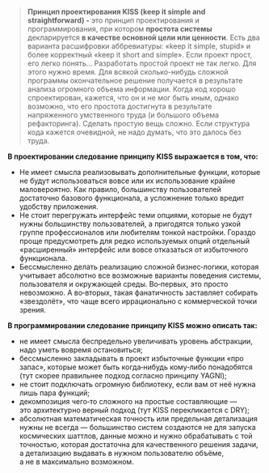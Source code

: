 
> **Принцип проектирования KISS (keep it simple and straightforward) -** это принцип проектирования и программирования, при котором **простота системы** декларируется **в качестве основной цели или ценности**. 
> Есть два варианта расшифровки аббревиатуры: «keep it simple, stupid» и более корректный «keep it short and simple».
> Если проект прост, его легко понять… Разработать простой проект не так легко. Для этого нужно время. Для всякой сколько-нибудь сложной программы окончательное решение получается в результате анализа огромного объема информации. Когда код хорошо спроектирован, кажется, что он и не мог быть иным, однако возможно, что его простота достигнута в результате напряженного умственного труда (и большого объема рефакторинга). Сделать простую вещь сложно. Если структура кода кажется очевидной, не надо думать, что это далось без труда.

**В проектировании следование принципу KISS выражается в том, что:**

- Не имеет смысла реализовывать дополнительные функции, которые не будут использоваться вовсе или их использование крайне маловероятно. Как правило, большинству пользователей достаточно базового функционала, а усложнение только вредит удобству приложения.
- Не стоит перегружать интерфейс теми опциями, которые не будут нужны большинству пользователей, а пригодятся только узкой группе профессионалов или любителям тонкой настройки. Гораздо проще предусмотреть для редко используемых опций отдельный «расширенный» интерфейс или вовсе отказаться от избыточного функционала.
- Бессмысленно делать реализацию сложной бизнес‑логики, которая учитывает абсолютно все возможные варианты поведения системы, пользователя и окружающей среды. Во‑первых, это просто невозможно. А во‑вторых, такая фанатичность заставляет собирать «звездолёт», что чаще всего иррационально с коммерческой точки зрения.

**В программировании следование принципу KISS можно описать так:**

- не имеет смысла беспредельно увеличивать уровень абстракции, надо уметь вовремя остановиться;
- бессмысленно закладывать в проект избыточные функции «про запас», которые может быть когда‑нибудь кому‑либо понадобятся (тут скорее правильнее подход согласно принципу YAGNI);
- не стоит подключать огромную библиотеку, если вам от неё нужна лишь пара функций;
- декомпозиция чего‑то сложного на простые составляющие — это архитектурно верный подход (тут KISS перекликается с DRY);
- абсолютная математическая точность или предельная детализация нужны не всегда — большинство систем создаются не для запуска космических шаттлов, данные можно и нужно обрабатывать с той точностью, которая достаточна для качественного решения задачи, а детализацию выдавать в нужном пользователю объёме, а не в максимально возможном.